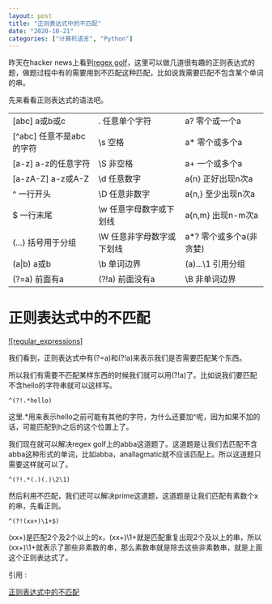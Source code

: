 ```yaml
---
layout: post
title: "正则表达式中的不匹配"
date: "2020-10-21"
categories: ["计算机语言", "Python"]
---
```


昨天在hacker news上看到[regex golf](http://regex.alf.nu/)，这里可以做几道很有趣的正则表达式的题，做题过程中有的需要用到不匹配这种匹配，比如说我需要匹配不包含某个单词的串。

先来看看正则表达式的语法吧。

<table><tbody><tr><td>[abc]&nbsp;a或b或c</td><td>.&nbsp;任意单个字符</td><td>a?&nbsp;零个或一个a</td></tr><tr><td>[^abc]&nbsp;任意不是abc的字符</td><td>\s&nbsp;空格</td><td>a*&nbsp;零个或多个a</td></tr><tr><td>[a-z]&nbsp;a-z的任意字符</td><td>\S&nbsp;非空格</td><td>a+&nbsp;一个或多个a</td></tr><tr><td>[a-zA-Z]&nbsp;a-z或A-Z</td><td>\d&nbsp;任意数字</td><td>a{n}&nbsp;正好出现n次a</td></tr><tr><td>^&nbsp;一行开头</td><td>\D&nbsp;任意非数字</td><td>a{n,}&nbsp;至少出现n次a</td></tr><tr><td>$&nbsp;一行末尾</td><td>\w&nbsp;任意字母数字或下划线</td><td>a{n,m}&nbsp;出现n-m次a</td></tr><tr><td>(...)&nbsp;括号用于分组</td><td>\W&nbsp;任意非字母数字或下划线</td><td>a*?&nbsp;零个或多个a(非贪婪)</td></tr><tr><td>(a|b)&nbsp;a或b</td><td>\b&nbsp;单词边界</td><td>(a)...\1&nbsp;引用分组</td></tr><tr><td>(?=a)&nbsp;前面有a</td><td>(?!a)&nbsp;前面没有a</td><td>\B&nbsp;非单词边界</td></tr></tbody></table>

# 正则表达式中的不匹配

[![regular_expressions]](http://www.isnowfy.com/wp-content/uploads/2013/12/regular_expressions.png)

我们看到，正则表达式中有(?=a)和(?!a)来表示我们是否需要匹配某个东西。

所以我们有需要不匹配某样东西的时候我们就可以用(?!a)了。比如说我们要匹配不含hello的字符串就可以这样写。

```
^(?!.*hello)
```

这里.\*用来表示hello之前可能有其他的字符，为什么还要加^呢，因为如果不加的话，可能匹配到h之后的这个位置上了。

我们现在就可以解决regex golf上的abba这道题了。这道题是让我们去匹配不含abba这种形式的单词，比如abba，anallagmatic就不应该匹配上。所以这道题只需要这样就可以了。

```
^(?!.*(.)(.)\2\1)
```

然后利用不匹配，我们还可以解决prime这道题，这道题是让我们匹配有素数个x的串，先看正则。

```
^(?!(xx+)\1+$)
```

(xx+)是匹配2个及2个以上的x，(xx+)\\1+就是匹配重复出现2个及以上的串，所以(xx+)\\1+就表示了那些非素数的串，那么素数串就是除去这些非素数串，就是上面这个正则表达式了。

引用 :

[正则表达式中的不匹配](http://www.isnowfy.com/regular-expression-negative/)
